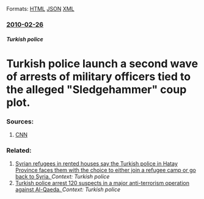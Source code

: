 
Formats: [HTML](/news/2010/02/26/turkish-police-launch-a-second-wave-of-arrests-of-military-officers-tied-to-the-alleged-sledgehammer-coup-plot.html)  [JSON](/news/2010/02/26/turkish-police-launch-a-second-wave-of-arrests-of-military-officers-tied-to-the-alleged-sledgehammer-coup-plot.json)  [XML](/news/2010/02/26/turkish-police-launch-a-second-wave-of-arrests-of-military-officers-tied-to-the-alleged-sledgehammer-coup-plot.xml)  

### [2010-02-26](/news/2010/02/26/index.md)

##### Turkish police
# Turkish police launch a second wave of arrests of military officers tied to the alleged "Sledgehammer" coup plot. 




### Sources:

1. [CNN](http://www.cnn.com/2010/WORLD/asiapcf/02/26/turkey.sledgehammer.arrests/index.html)

### Related:

1. [Syrian refugees in rented houses say the Turkish police in Hatay Province faces them with the choice to either join a refugee camp or go back to Syria. ](/news/2012/10/3/syrian-refugees-in-rented-houses-say-the-turkish-police-in-hatay-province-faces-them-with-the-choice-to-either-join-a-refugee-camp-or-go-bac.md) _Context: Turkish police_
2. [Turkish police arrest 120 suspects in a major anti-terrorism operation against Al-Qaeda. ](/news/2010/01/22/turkish-police-arrest-120-suspects-in-a-major-anti-terrorism-operation-against-al-qaeda.md) _Context: Turkish police_
